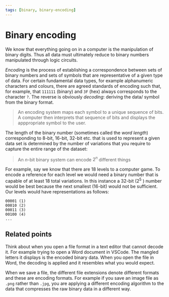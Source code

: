 ```yaml
---
tags: [binary, binary-encoding]
---
```


# Binary encoding

We know that everything going on in a computer is the manipulation of binary
digits. Thus all data must ultimately reduce to binary numbers manipulated
through logic circuits.

_Encoding_ is the process of establishing a correspondence between sets of
binary numbers and sets of symbols that are representative of a given type of
data. For certain fundamental data types, for example alphanumeric characters
and colours, there are agreed standards of encoding such that, for example, that
`111111` (binary) and `3F` (hex) always corresponds to the character `?`. The
reverse is obviously _decoding_: deriving the data/ symbol from the binary
format.

> An encoding system maps each symbol to a unique sequence of bits. A computer
> then interprets that sequence of bits and displays the apppropriate symbol to
> the user.

The length of the binary number (sometimes called the _word length_)
corresponding to 8-bit, 16-bit, 32-bit etc. that is used to represent a given
data set is determined by the number of variations that you require to capture
the entire range of the dataset:

> An $n$-bit binary system can encode $2^n$ different things

For example, say we know that there are 18 levels to a computer game. To encode
a reference for each level we would need a binary number that is capable of at
least 18 total variations. In this instance a 32-bit ($2^{5}$ ) number would be
best because the next smallest (16-bit) would not be sufficient. Our levels
would have representations as follows:

```
00001 (1)
00010 (2)
00011 (3)
00100 (4)
...
```

## Related points

Think about when you open a file format in a text editor that cannot decode it.
For example trying to open a Word document in VSCode. The mangled letters it
displays is the encoded binary data. When you open the file in Word, the
decoding is applied and it resembles what you would expect.

When we save a file, the different file extensions denote different formats and
these are encoding formats. For example if you save an image file as `.png`
rather than `.jpg`, you are applying a different encoding algorithm to the data
that compresses the raw binary data in a different way.
